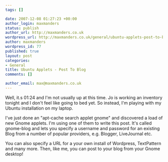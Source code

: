 ```yaml
--- 
tags: []

date: 2007-12-08 01:27:23 +00:00
author_login: maxmanders
status: publish
author_url: http://maxmanders.co.uk
wordpress_url: http://maxmanders.co.uk/general/ubuntu-applets-post-to-blog/
author: maxmanders
wordpress_id: 77
published: true
layout: post
categories: 
- General
title: Ubuntu Applets - Post To Blog
comments: []

author_email: max@maxmanders.co.uk
---
```

<p>Well, it.s 01:24 and I'm not usually up at this time.  Jo is working an inventory tonight and I don't feel like going to bed yet.  So instead, I'm playing with my Ubuntu installation on my laptop.</p><p>
I've just done an "apt-cache search applet gnome" and discovered a load of new Gnome applets.  I'm using one of them to write this post.  It's called gnome-blog and lets you specify a username and password for an existing Blog from a number of popular providers, e.g. Blogger, LiveJournal etc.</p><p>
You can also specify a URL for a your own install of Wordpress, TextPattern and many more.  Then, like me, you can post to your blog from your Gnome desktop!</p>
